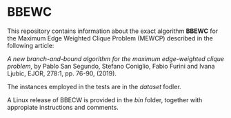 # BBEWC
This repository contains information about the exact algorithm **BBEWC** for the Maximum Edge Weighted Clique Problem (MEWCP) described in the following article:

*A new branch-and-bound algorithm for the maximum edge-weighted clique problem*, by Pablo San Segundo, Stefano Coniglio,  Fabio Furini and Ivana Ljubic, EJOR, 278:1, pp. 76-90, (2019).

The instances employed in the tests are in the *dataset* fodler.

A Linux release of BBECW is provided in the *bin* folder, together with appropiate instructions and comments.
